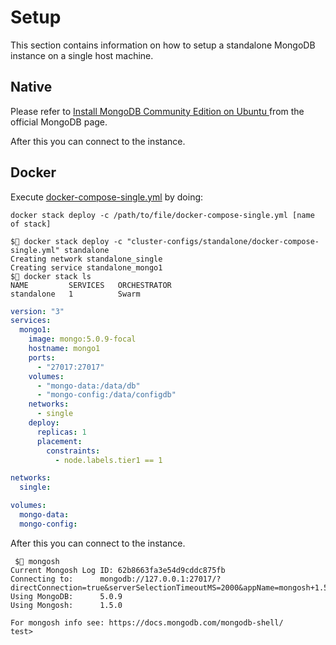 # Setup

This section contains information on how to setup a standalone MongoDB instance on a single host machine.

## Native

Please refer to [Install MongoDB Community Edition on Ubuntu
](https://www.mongodb.com/docs/manual/tutorial/install-mongodb-on-ubuntu/) from the official MongoDB page.

After this you can connect to the instance.

## Docker

Execute [docker-compose-single.yml](https://github.com/Asim-A/scaling-wiz/tree/master/cluster-configs/standalone) by doing:

```shell
docker stack deploy -c /path/to/file/docker-compose-single.yml [name of stack]
```

```shell
$ docker stack deploy -c "cluster-configs/standalone/docker-compose-single.yml" standalone
Creating network standalone_single
Creating service standalone_mongo1
$ docker stack ls
NAME         SERVICES   ORCHESTRATOR
standalone   1          Swarm
```

```yaml
version: "3"
services:
  mongo1:
    image: mongo:5.0.9-focal
    hostname: mongo1
    ports:
      - "27017:27017"
    volumes:
      - "mongo-data:/data/db"
      - "mongo-config:/data/configdb"
    networks:
      - single
    deploy:
      replicas: 1
      placement:
        constraints:
          - node.labels.tier1 == 1

networks:
  single:

volumes:
  mongo-data:
  mongo-config:
```

After this you can connect to the instance.

```shell
 $ mongosh
Current Mongosh Log ID:	62b8663fa3e54d9cddc875fb
Connecting to:		mongodb://127.0.0.1:27017/?directConnection=true&serverSelectionTimeoutMS=2000&appName=mongosh+1.5.0
Using MongoDB:		5.0.9
Using Mongosh:		1.5.0

For mongosh info see: https://docs.mongodb.com/mongodb-shell/
test>
```
